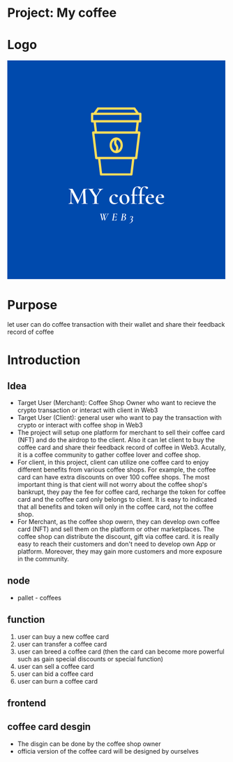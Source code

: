 # Project: My coffee

# Logo
![alt text](https://github.com/MartinYeung5/20241022_MYcoffee/blob/main/image/MY_coffee_Web3.png?raw=true)

# Purpose
let user can do coffee transaction with their wallet and share their feedback record of coffee

# Introduction
## Idea
* Target User (Merchant): Coffee Shop Owner who want to recieve the crypto transaction or interact with client in Web3 
* Target User (Client): general user who want to pay the transaction with crypto or interact with coffee shop in Web3
* The project will setup one platform for merchant to sell their coffee card (NFT) and do the airdrop to the client. Also it can let client to buy the coffee card and share their feedback record of coffee in Web3. Acutally, it is a coffee community to gather coffee lover and coffee shop. 
* For client, in this project, client can utilize one coffee card to enjoy different benefits from various coffee shops. For example, the coffee card can have extra discounts on over 100 coffee shops. The most important thing is that cient will not worry about the coffee shop's bankrupt, they pay the fee for coffee card, recharge the token for coffee card and the coffee card only belongs to client. It is easy to indicated that all benefits and token will only in the coffee card, not the coffee shop.
* For Merchant, as the coffee shop owern, they can develop own coffee card (NFT) and sell them on the platform or other marketplaces. The coffee shop can distribute the discount, gift via coffee card. it is really easy to reach their customers and don't need to develop own App or platform. Moreover, they may gain more customers and more exposure in the community. 

## node
* pallet - coffees

## function
1. user can buy a new coffee card
2. user can transfer a coffee card
3. user can breed a coffee card (then the card can become more powerful such as gain special discounts or special function)
4. user can sell a coffee card
5. user can bid a coffee card
6. user can burn a coffee card

## frontend

## coffee card desgin
* The disgin can be done by the coffee shop owner 
* officia version of the coffee card will be designed by ourselves